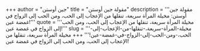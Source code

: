 +++
author = "جين أوستن"
title = "مقولة جين أوستن"
description = '''مقولة جين أوستن: مخيلة المرأة سريعة، تنقلها من الإعجاب إلى الحب، ومن الحب إلى الزواج في غمضة عين!'''
quote = '''مخيلة المرأة سريعة، تنقلها من الإعجاب إلى الحب، ومن الحب إلى الزواج في غمضة عين!'''
slug = '''مخيلة-المرأة-سريعة،-تنقلها-من-الإعجاب-إلى-الحب،-ومن-الحب-إلى-الزواج-في-غمضة-عين!'''
+++
مخيلة المرأة سريعة، تنقلها من الإعجاب إلى الحب، ومن الحب إلى الزواج في غمضة عين!
